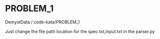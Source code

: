 # PROBLEM_1
DemystData / code-kata/PROBLEM_1

Just change the file path location for the spec.txt,input.txt in the parser.py
